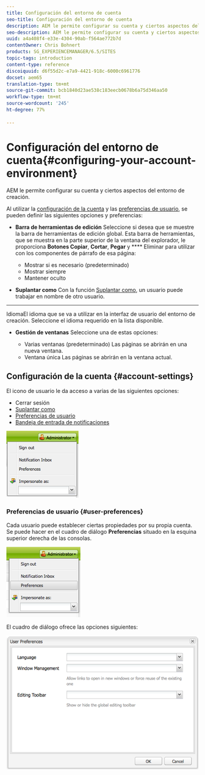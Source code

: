 ```yaml
---
title: Configuración del entorno de cuenta
seo-title: Configuración del entorno de cuenta
description: AEM le permite configurar su cuenta y ciertos aspectos del entorno de creación.
seo-description: AEM le permite configurar su cuenta y ciertos aspectos del entorno de creación.
uuid: a4a408f4-e33e-4304-90ab-f564ae772b7d
contentOwner: Chris Bohnert
products: SG_EXPERIENCEMANAGER/6.5/SITES
topic-tags: introduction
content-type: reference
discoiquuid: d6f55d2c-e7a9-4421-918c-6000c6961776
docset: aem65
translation-type: tm+mt
source-git-commit: bcb1840d23ae538c183eecb0678b6a75d346aa50
workflow-type: tm+mt
source-wordcount: '245'
ht-degree: 77%

---
```



# Configuración del entorno de cuenta{#configuring-your-account-environment}

AEM le permite configurar su cuenta y ciertos aspectos del entorno de creación.

Al utilizar la [configuración de la cuenta](#account-settings) y las [preferencias de usuario](#user-preferences), se pueden definir las siguientes opciones y preferencias:

* **Barra de herramientas de edición** Seleccione si desea que se muestre la barra de herramientas de edición global. Esta barra de herramientas, que se muestra en la parte superior de la ventana del explorador, le proporciona 
**Botones Copiar**,  **Cortar**,  **Pegar** y  **** Eliminar para utilizar con los componentes de párrafo de esa página:

   * Mostrar si es necesario (predeterminado)
   * Mostrar siempre
   * Mantener oculto

* **Suplantar como** Con la función [Suplantar como](/help/sites-administering/security.md#impersonating-another-user), un usuario puede trabajar en nombre de otro usuario.

* ****
IdiomaEl idioma que se va a utilizar en la interfaz de usuario del entorno de creación. Seleccione el idioma requerido en la lista disponible.

* **Gestión de ventanas** Seleccione una de estas opciones:

   * Varias ventanas (predeterminado) Las páginas se abrirán en una nueva ventana.
   * Ventana única Las páginas se abrirán en la ventana actual.

## Configuración de la cuenta {#account-settings}

El icono de usuario le da acceso a varias de las siguientes opciones:

* Cerrar sesión
* [Suplantar como](/help/sites-administering/security.md#impersonating-another-user)
* [Preferencias de usuario](#user-preferences)
* [Bandeja de entrada de notificaciones](/help/sites-classic-ui-authoring/author-env-inbox.md)

![chlimage_1-122](assets/chlimage_1-122.png)

### Preferencias de usuario {#user-preferences}

Cada usuario puede establecer ciertas propiedades por su propia cuenta. Se puede hacer en el cuadro de diálogo **Preferencias** situado en la esquina superior derecha de las consolas.

![screen_shot_2012-02-08at105033am](assets/screen_shot_2012-02-08at105033am.png)

El cuadro de diálogo ofrece las opciones siguientes:

![chlimage_1-123](assets/chlimage_1-123.png)
